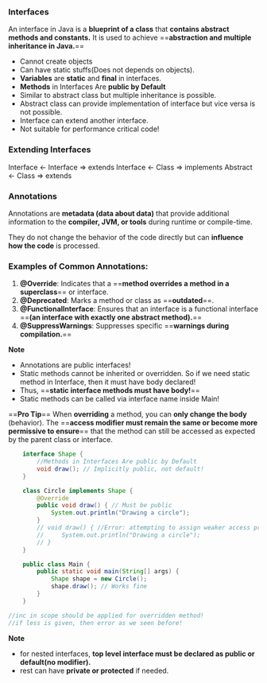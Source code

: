 ### Interfaces

An interface in Java is a **blueprint of a class** that **contains abstract methods and constants.** It is used to achieve ==**abstraction and multiple inheritance in Java.**==

* Cannot create objects
* Can have static stuffs(Does not depends on objects).
* **Variables** are **static** and **final** in interfaces.
* **Methods** in Interfaces Are **public by Default**
* Similar to abstract class but multiple inheritance is possible.
* Abstract class can provide implementation of interface but vice versa is not possible.
* Interface can extend another interface.
* Not suitable for performance critical code!

### Extending Interfaces
Interface <- Interface => extends
Interface <- Class => implements
Abstract <- Class => extends

### Annotations
Annotations are **metadata (data about data)** that provide additional information to the **compiler, JVM, or tools** during runtime or compile-time.

They do not change the behavior of the code directly but can **influence** **how the code** is processed.

### Examples of Common Annotations:

1. **@Override**: Indicates that a ==**method overrides a method in a superclass**== or interface.
2. **@Deprecated**: Marks a method or class as ==**outdated**==.
3. **@FunctionalInterface**: Ensures that an interface is a functional interface ==**(an interface with exactly one abstract method).**==
4. **@SuppressWarnings**: Suppresses specific ==**warnings during compilation.**==

**Note**
* Annotations are public interfaces!
* Static methods cannot be inherited or overridden. So if we need static method in Interface, then it must have body declared!
* Thus, ==**static interface methods must have body!**==
* Static methods can be called via interface name inside Main!

==**Pro Tip**==
When **overriding** a method, you can **only change the body** (behavior). The ==**access modifier must remain the same or become more permissive to ensure**== that the method can still be accessed as expected by the parent class or interface.

```java
    interface Shape {
        //Methods in Interfaces Are public by Default
        void draw(); // Implicitly public, not default!
    }

    class Circle implements Shape {
        @Override
        public void draw() { // Must be public
            System.out.println("Drawing a circle");
        }
        // void draw() { //Error: attempting to assign weaker access privileges
        //     System.out.println("Drawing a circle");
        // }
    }

    public class Main {
        public static void main(String[] args) {
            Shape shape = new Circle();
            shape.draw(); // Works fine
        }
    }

//inc in scope should be applied for overridden method!
//if less is given, then error as we seen before!
```

**Note**
* for nested interfaces, **top level interface must be declared as public or default(no modifier).**
* rest can have **private or protected** if needed.